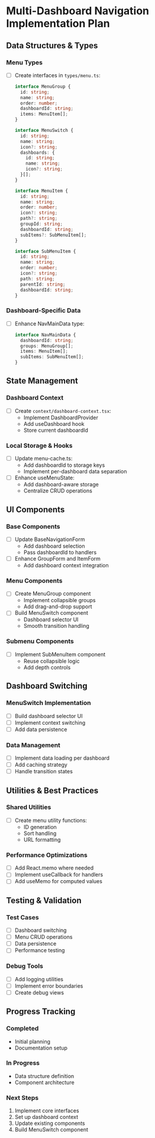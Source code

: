 # Multi-Dashboard Navigation Implementation Plan

## Data Structures & Types

### Menu Types
- [ ] Create interfaces in `types/menu.ts`:
  ```typescript
  interface MenuGroup {
    id: string;
    name: string;
    order: number;
    dashboardId: string;
    items: MenuItem[];
  }

  interface MenuSwitch {
    id: string;
    name: string;
    icon?: string;
    dashboards: {
      id: string;
      name: string;
      icon?: string;
    }[];
  }

  interface MenuItem {
    id: string;
    name: string;
    order: number;
    icon?: string;
    path?: string;
    groupId: string;
    dashboardId: string;
    subItems?: SubMenuItem[];
  }

  interface SubMenuItem {
    id: string;
    name: string;
    order: number;
    icon?: string;
    path: string;
    parentId: string;
    dashboardId: string;
  }
  ```

### Dashboard-Specific Data
- [ ] Enhance NavMainData type:
  ```typescript
  interface NavMainData {
    dashboardId: string;
    groups: MenuGroup[];
    items: MenuItem[];
    subItems: SubMenuItem[];
  }
  ```

## State Management

### Dashboard Context
- [ ] Create `context/dashboard-context.tsx`:
  - Implement DashboardProvider
  - Add useDashboard hook
  - Store current dashboardId

### Local Storage & Hooks
- [ ] Update menu-cache.ts:
  - Add dashboardId to storage keys
  - Implement per-dashboard data separation
- [ ] Enhance useMenuState:
  - Add dashboard-aware storage
  - Centralize CRUD operations

## UI Components

### Base Components
- [ ] Update BaseNavigationForm
  - Add dashboard selection
  - Pass dashboardId to handlers
- [ ] Enhance GroupForm and ItemForm
  - Add dashboard context integration

### Menu Components
- [ ] Create MenuGroup component
  - Implement collapsible groups
  - Add drag-and-drop support
- [ ] Build MenuSwitch component
  - Dashboard selector UI
  - Smooth transition handling

### Submenu Components
- [ ] Implement SubMenuItem component
  - Reuse collapsible logic
  - Add depth controls

## Dashboard Switching

### MenuSwitch Implementation
- [ ] Build dashboard selector UI
- [ ] Implement context switching
- [ ] Add data persistence

### Data Management
- [ ] Implement data loading per dashboard
- [ ] Add caching strategy
- [ ] Handle transition states

## Utilities & Best Practices

### Shared Utilities
- [ ] Create menu utility functions:
  - ID generation
  - Sort handling
  - URL formatting

### Performance Optimizations
- [ ] Add React.memo where needed
- [ ] Implement useCallback for handlers
- [ ] Add useMemo for computed values

## Testing & Validation

### Test Cases
- [ ] Dashboard switching
- [ ] Menu CRUD operations
- [ ] Data persistence
- [ ] Performance testing

### Debug Tools
- [ ] Add logging utilities
- [ ] Implement error boundaries
- [ ] Create debug views

## Progress Tracking

### Completed
- Initial planning
- Documentation setup

### In Progress
- Data structure definition
- Component architecture

### Next Steps
1. Implement core interfaces
2. Set up dashboard context
3. Update existing components
4. Build MenuSwitch component
